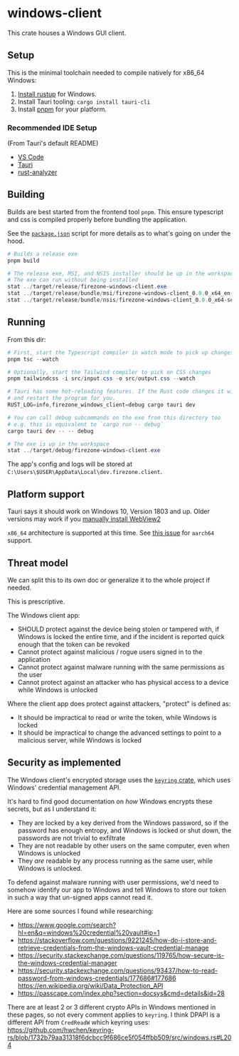 # windows-client

This crate houses a Windows GUI client.

## Setup

This is the minimal toolchain needed to compile natively for x86_64 Windows:

1. [Install rustup](https://win.rustup.rs/x86_64) for Windows.
1. Install Tauri tooling: `cargo install tauri-cli`
1. Install [pnpm](https://pnpm.io/installation) for your platform.

### Recommended IDE Setup

(From Tauri's default README)

- [VS Code](https://code.visualstudio.com/)
- [Tauri](https://marketplace.visualstudio.com/items?itemName=tauri-apps.tauri-vscode)
- [rust-analyzer](https://marketplace.visualstudio.com/items?itemName=rust-lang.rust-analyzer)

## Building

Builds are best started from the frontend tool `pnpm`. This ensure typescript
and css is compiled properly before bundling the application.

See the [`package.json`](./package.json) script for more details as to what's
going on under the hood.

```powershell
# Builds a release exe
pnpm build

# The release exe, MSI, and NSIS installer should be up in the workspace.
# The exe can run without being installed
stat ../target/release/firezone-windows-client.exe
stat ../target/release/bundle/msi/firezone-windows-client_0.0.0_x64_en-US.msi
stat ../target/release/bundle/nsis/firezone-windows-client_0.0.0_x64-setup.exe
```

## Running

From this dir:

```powershell
# First, start the Typescript compiler in watch mode to pick up changes
pnpm tsc --watch

# Optionally, start the Tailwind compiler to pick on CSS changes
pnpm tailwindcss -i src/input.css -o src/output.css --watch

# Tauri has some hot-reloading features. If the Rust code changes it will even recompile
# and restart the program for you.
RUST_LOG=info,firezone_windows_client=debug cargo tauri dev

# You can call debug subcommands on the exe from this directory too
# e.g. this is equivalent to `cargo run -- debug`
cargo tauri dev -- -- debug

# The exe is up in the workspace
stat ../target/debug/firezone-windows-client.exe
```

The app's config and logs will be stored at
`C:\Users\$USER\AppData\Local\dev.firezone.client`.

## Platform support

Tauri says it should work on Windows 10, Version 1803 and up. Older versions may
work if you
[manually install WebView2](https://tauri.app/v1/guides/getting-started/prerequisites#2-webview2)

`x86_64` architecture is supported at this time. See
[this issue](https://github.com/firezone/firezone/issues/2992) for `aarch64`
support.

## Threat model

We can split this to its own doc or generalize it to the whole project if
needed.

This is prescriptive.

The Windows client app:

- SHOULD protect against the device being stolen or tampered with, if Windows is
  locked the entire time, and if the incident is reported quick enough that the
  token can be revoked
- Cannot protect against malicious / rogue users signed in to the application
- Cannot protect against malware running with the same permissions as the user
- Cannot protect against an attacker who has physical access to a device while
  Windows is unlocked

Where the client app does protect against attackers, "protect" is defined as:

- It should be impractical to read or write the token, while Windows is locked
- It should be impractical to change the advanced settings to point to a
  malicious server, while Windows is locked

## Security as implemented

The Windows client's encrypted storage uses the
[`keyring` crate](https://crates.io/crates/keyring), which uses Windows'
credential management API.

It's hard to find good documentation on _how_ Windows encrypts these secrets,
but as I understand it:

- They are locked by a key derived from the Windows password, so if the password
  has enough entropy, and Windows is locked or shut down, the passwords are not
  trivial to exfiltrate
- They are not readable by other users on the same computer, even when Windows
  is unlocked
- They _are_ readable by any process running as the same user, while Windows is
  unlocked.

To defend against malware running with user permissions, we'd need to somehow
identify our app to Windows and tell Windows to store our token in such a way
that un-signed apps cannot read it.

Here are some sources I found while researching:

- https://www.google.com/search?hl=en&q=windows%20credential%20vault#ip=1
- https://stackoverflow.com/questions/9221245/how-do-i-store-and-retrieve-credentials-from-the-windows-vault-credential-manage
- https://security.stackexchange.com/questions/119765/how-secure-is-the-windows-credential-manager
- https://security.stackexchange.com/questions/93437/how-to-read-password-from-windows-credentials/177686#177686
  https://en.wikipedia.org/wiki/Data_Protection_API
- https://passcape.com/index.php?section=docsys&cmd=details&id=28

There are at least 2 or 3 different crypto APIs in Windows mentioned in these
pages, so not every comment applies to `keyring`. I think DPAPI is a different
API from `CredReadW` which keyring uses:
https://github.com/hwchen/keyring-rs/blob/1732b79aa31318f6dcbcc9f686ce5f054ffbb509/src/windows.rs#L204
